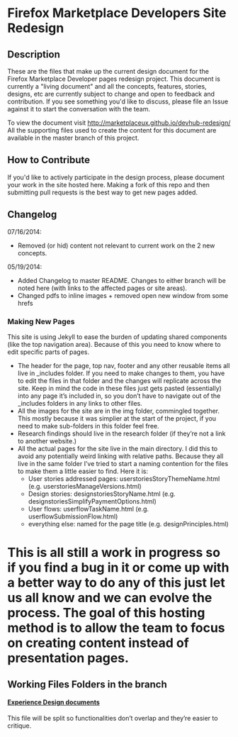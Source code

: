 # Firefox Marketplace Developers Site Redesign 

## Description
These are the files that make up the current design document for the Firefox Marketplace Developer pages redesign project. This document is currently a "living document" and all the concepts, features, stories, designs, etc are currently subject to change and open to feedback and contribution. If you see something you'd like to discuss, please file an Issue against it to start the conversation with the team.   

To view the document visit http://marketplaceux.github.io/devhub-redesign/ All the supporting files used to create the content for this document are available in the master branch of this project. 

## How to Contribute
If you'd like to actively participate in the design process, please document your work in the site hosted here. Making a fork of this repo and then submitting pull requests is the best way to get new pages added. 

## Changelog
07/16/2014: 
* Removed (or hid) content not relevant to current work on the 2 new concepts.

05/19/2014: 
* Added Changelog to master README. Changes to either branch will be noted here (with links to the affected pages or site areas).
* Changed pdfs to inline images + removed open new window from some hrefs

### Making New Pages
This site is using Jekyll to ease the burden of updating shared components (like the top navigation area). Because of this you need to know where to edit specific parts of pages. 
* The header for the page, top nav, footer and any other reusable items all live in _includes folder. If you need to make changes to them, you have to edit the files in that folder and the changes will replicate across the site. Keep in mind the code in these files just gets pasted (essentially) into any page it’s included in, so you don’t have to navigate out of the _includes folders in any links to other files.
* All the images for the site are in the img folder, commingled together. This mostly because it was simplier at the start of the project, if you need to make sub-folders in this folder feel free.
* Research findings should live in the research folder (if they’re not a link to another website.) 
* All the actual pages for the site live in the main directory. I did this to avoid any potentially weird linking with relative paths. Because they all live in the same folder I’ve tried to start a naming contention for the files to make them a little easier to find. Here it is:
  * User stories addressed pages: userstoriesStoryThemeName.html (e.g. userstoriesManageVersions.html)
  * Design stories: designstoriesStoryName.html (e.g. designstoriesSimplifyPaymentOptions.html)
  * User flows: userflowTaskName.html (e.g. userflowSubmissionFlow.html)
  * everything else: named for the page title (e.g. designPrinciples.html)

This is all still a work in progress so if you find a bug in it or come up with a better way to do any of this just let us all know and we can evolve the process. The goal of this hosting method is to allow the team to focus on creating content instead of presentation pages. 
=======



## Working Files Folders in the branch

#### [Experience Design documents][1]

This file will be split so functionalities don’t overlap and they’re easier to critique.


[1]: https://github.com/marketplaceux/devhub-redesign/tree/master/Experience_Docs/index.md

